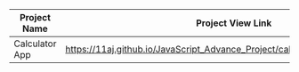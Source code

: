 | Project Name          | Project View Link |
| ----------------------| ------------------|
|  Calculator App   | https://11aj.github.io/JavaScript_Advance_Project/calculator%20app/index.html                            | 
   
 
